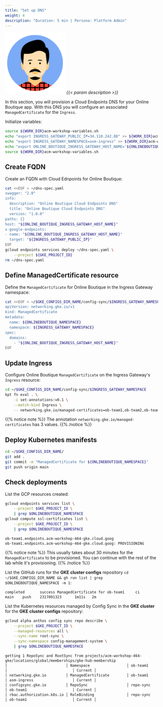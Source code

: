 ```yaml
---
title: "Set up DNS"
weight: 4
description: "Duration: 5 min | Persona: Platform Admin"
---
```

![Platform Admin](/images/platform-admin.png)
_{{< param description >}}_

In this section, you will provision a Cloud Endpoints DNS for your Online Boutique app. With this DNS you will configure an associated `ManagedCertificate` for the `Ingress`.

Initialize variables:
```Bash
source ${WORK_DIR}acm-workshop-variables.sh
echo "export INGRESS_GATEWAY_PUBLIC_IP=34.110.242.88" >> ${WORK_DIR}acm-workshop-variables.sh
echo "export INGRESS_GATEWAY_NAMESPACE=asm-ingress" >> ${WORK_DIR}acm-workshop-variables.sh
echo "export ONLINE_BOUTIQUE_INGRESS_GATEWAY_HOST_NAME='${ONLINEBOUTIQUE_NAMESPACE}.endpoints.${GKE_PROJECT_ID}.cloud.goog'" >> ${WORK_DIR}acm-workshop-variables.sh
source ${WORK_DIR}acm-workshop-variables.sh
```

## Create FQDN

Create an FQDN with Cloud Ednpoints for Online Boutique:
```Bash
cat <<EOF > ~/dns-spec.yaml
swagger: "2.0"
info:
  description: "Online Boutique Cloud Endpoints DNS"
  title: "Online Boutique Cloud Endpoints DNS"
  version: "1.0.0"
paths: {}
host: "${ONLINE_BOUTIQUE_INGRESS_GATEWAY_HOST_NAME}"
x-google-endpoints:
- name: "${ONLINE_BOUTIQUE_INGRESS_GATEWAY_HOST_NAME}"
  target: "${INGRESS_GATEWAY_PUBLIC_IP}"
EOF
gcloud endpoints services deploy ~/dns-spec.yaml \
    --project ${GKE_PROJECT_ID}
rm ~/dns-spec.yaml
```

## Define ManagedCertificate resource

Define the `ManagedCertificate` for Online Boutique in the Ingress Gateway namespace:
```Bash
cat <<EOF > ~/$GKE_CONFIGS_DIR_NAME/config-sync/$INGRESS_GATEWAY_NAMESPACE/managedcertificate-${ONLINEBOUTIQUE_NAMESPACE}.yaml
apiVersion: networking.gke.io/v1
kind: ManagedCertificate
metadata:
  name: ${ONLINEBOUTIQUE_NAMESPACE}
  namespace: ${INGRESS_GATEWAY_NAMESPACE}
spec:
  domains:
    - "${ONLINE_BOUTIQUE_INGRESS_GATEWAY_HOST_NAME}"
EOF
```

## Update Ingress

Configure Online Boutique `ManagedCertificate` on the Ingress Gateway's `Ingress` resource:
```Bash
cd ~/$GKE_CONFIGS_DIR_NAME/config-sync/$INGRESS_GATEWAY_NAMESPACE
kpt fn eval . \
    -i set-annotations:v0.1 \
    --match-kind Ingress \
    -- networking.gke.io/managed-certificates=ob-team1,ob-team2,ob-team3
```
{{% notice note %}}
The annotation `networking.gke.io/managed-certificates` has 3 values.
{{% /notice %}}

## Deploy Kubernetes manifests

```Bash
cd ~/$GKE_CONFIGS_DIR_NAME/
git add .
git commit -m "ManagedCertificate for ${ONLINEBOUTIQUE_NAMESPACE}"
git push origin main
```

## Check deployments

List the GCP resources created:
```Bash
gcloud endpoints services list \
    --project $GKE_PROJECT_ID \
    | grep $ONLINEBOUTIQUE_NAMESPACE
gcloud compute ssl-certificates list \
    --project $GKE_PROJECT_ID \
    | grep $ONLINEBOUTIQUE_NAMESPACE
```
```Plaintext
ob-team1.endpoints.acm-workshop-464-gke.cloud.goog
ob-team1.endpoints.acm-workshop-464-gke.cloud.goog: PROVISIONING
```
{{% notice note %}}
This usually takes about 30 minutes for the `ManagedCertificate` to be provisioned. You can continue with the rest of the lab while it's provisioning.
{{% /notice %}}

List the GitHub runs for the **GKE cluster configs** repository `cd ~/$GKE_CONFIGS_DIR_NAME && gh run list | grep $ONLINEBOUTIQUE_NAMESPACE -m 1`:
```Plaintext
completed       success ManagedCertificate for ob-team1     ci      main    push    2317091323      1m11s   2m
```

List the Kubernetes resources managed by Config Sync in the **GKE cluster** for the **GKE cluster configs** repository:
```Bash
gcloud alpha anthos config sync repo describe \
    --project $GKE_PROJECT_ID \
    --managed-resources all \
    --sync-name root-sync \
    --sync-namespace config-management-system \
    | grep $ONLINEBOUTIQUE_NAMESPACE
```
```Plaintext
getting 1 RepoSync and RootSync from projects/acm-workshop-464-gke/locations/global/memberships/gke-hub-membership
│                           │ Namespace                 │ ob-team1                            │                              │ Current │
│ networking.gke.io         │ ManagedCertificate        │ ob-team1                            │ asm-ingress                  │ Current │
│ configsync.gke.io         │ RepoSync                  │ repo-sync                           │ ob-team1                     │ Current │
│ rbac.authorization.k8s.io │ RoleBinding               │ repo-sync                           │ ob-team1                     │ Current │
```